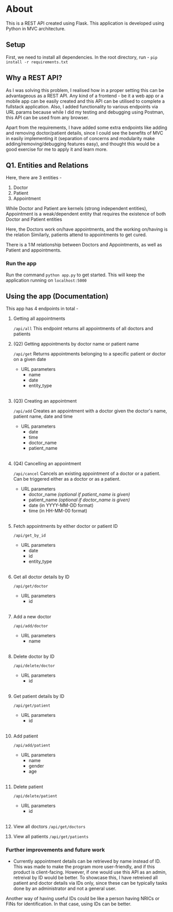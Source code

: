 # About

This is a REST API created using Flask. This application is developed using Python in MVC architecture.

## Setup

First, we need to install all dependencies.
In the root directory, run -
`pip install -r requirements.txt`

## Why a REST API?

As I was solving this problem, I realised how in a proper setting this can be advantageous as a REST API. Any kind of a frontend - be it a web app or a mobile app can be easily created and this API can be utilised to complete a fullstack application. Also, I added functionality to various endpoints via URL params because while I did my testing and debugging using Postman, this API can be used from any browser.

Apart from the requirements, I have added some extra endpoints like adding and removing doctor/patient details, since I could see the benefits of MVC in easily implementing it (separation of concerns and modularity make adding/removing/debugging features easy), and thought this would be a good exercise for me to apply it and learn more.

## Q1. Entities and Relations

Here, there are 3 entities -

1. Doctor
2. Patient
3. Appointment

While Doctor and Patient are kernels (strong independent entities), Appointment is a weak/dependent entity that requires the existence of both Doctor and Patient entities

Here, the Doctors work on/have appointments, and the working on/having is the relation
Similarly, patients attend to appointments to get cured.

There is a 1:M relationship between Doctors and Appointments, as well as Patient and appointments.

### Run the app

Run the command `python app.py` to get started. This will keep the application running on `localhost:5000`

## Using the app (Documentation)

This app has 4 endpoints in total -

1. Getting all appointments

    `/api/all`
    This endpoint returns all appointments of all doctors and patients
    <br>

2. (Q2) Getting appointments by doctor name or patient name

    `/api/get`
    Returns appointments belonging to a specific patient or doctor on a given date

    - URL parameters
        - name
        - date
        - entity_type
    <br>

3. (Q3) Creating an appointment

    `/api/add`
    Creates an appointment with a doctor given the doctor's name, patient name, date and time

    - URL parameters
        - date
        - time
        - doctor_name
        - patient_name
    <br>

4. (Q4) Cancelling an appointment

    `/api/cancel`
    Cancels an existing appointment of a doctor or a patient. Can be triggered either as a doctor or as a patient. 
    - URL parameters
        - doctor_name _(optional if patient_name is given)_
        - patient_name _(optional if doctor_name is given)_
        - date (in YYYY-MM-DD format)
        - time (in HH-MM-00 format)
    <br>
5. Fetch appointments by either doctor or patient ID

    `/api/get_by_id`
    - URL parameters
        - date
        - id
        - entity_type
    <br>
6. Get all doctor details by ID

    `/api/get/doctor`
    - URL parameters
        - id
    <br>
7. Add a new doctor 

    `/api/add/doctor`
    - URL parameters
        - name
    <br>
8. Delete doctor by ID

    `/api/delete/doctor`
    - URL parameters
        - id
    <br>
9. Get patient details by ID

    `/api/get/patient`
    - URL parameters
        - id
    <br>
10. Add patient

    `/api/add/patient`
    - URL parameters
        - name
        - gender
        - age
    <br>
11. Delete patient

    `/api/delete/patient`
    - URL parameters
        - id
    <br>
12. View all doctors
    `/api/get/doctors`
    <br>
13. View all patients
    `/api/get/patients`


### Further improvements and future work

- Currently appointment details can be retrieved by name instead of ID. This was made to make the program more user-friendly, and if this product is client-facing. However, if one would use this API as an admin, retreival by ID would be better. To showcase this, I have retreived all patient and doctor details via IDs only, since these can be typically tasks done by an administrator and not a general user.

Another way of having useful IDs could be like a person having NRICs or FINs for identification. In that case, using IDs can be better.
